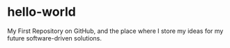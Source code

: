 # hello-world
My First Repository on GitHub, and the place where I store my ideas for my future software-driven solutions.
